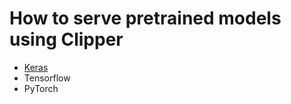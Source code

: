 # How to serve pretrained models using Clipper

* [Keras](https://github.com/withsmilo/How-to-serve-pretrained-models-using-Clipper/blob/master/sample/keras_on_docker_example.ipynb)
* Tensorflow
* PyTorch

